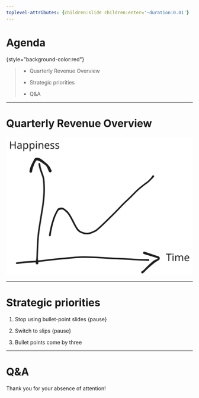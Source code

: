 ```yaml
---
toplevel-attributes: {children:slide children:enter='~duration:0.01'}
---
```


# Agenda

{style="background-color:red"}
> - Quarterly Revenue Overview
>
> - Strategic priorities
>
> - Q&A

---

# Quarterly Revenue Overview

![](happy.svg)

---

# Strategic priorities

1. Stop using bullet-point slides {pause}

1. Switch to slips {pause}

2. Bullet points come by three

---

# Q&A

Thank you for your absence of attention!
